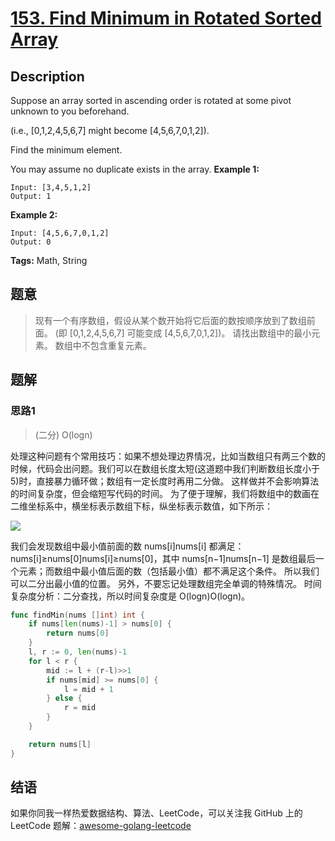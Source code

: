 # [153. Find Minimum in Rotated Sorted Array][title]

## Description

Suppose an array sorted in ascending order is rotated at some pivot unknown to you beforehand.

(i.e.,  [0,1,2,4,5,6,7] might become  [4,5,6,7,0,1,2]).

Find the minimum element.

You may assume no duplicate exists in the array.
**Example 1:**

```
Input: [3,4,5,1,2] 
Output: 1
```

**Example 2:**

```
Input: [4,5,6,7,0,1,2]
Output: 0
```

**Tags:** Math, String

## 题意
> 现有一个有序数组，假设从某个数开始将它后面的数按顺序放到了数组前面。
  (即 [0,1,2,4,5,6,7] 可能变成 [4,5,6,7,0,1,2])。
  请找出数组中的最小元素。
  数组中不包含重复元素。
>
>
## 题解

### 思路1
> (二分) O(logn)

处理这种问题有个常用技巧：如果不想处理边界情况，比如当数组只有两三个数的时候，代码会出问题。我们可以在数组长度太短(这道题中我们判断数组长度小于5)时，直接暴力循环做；数组有一定长度时再用二分做。
这样做并不会影响算法的时间复杂度，但会缩短写代码的时间。
为了便于理解，我们将数组中的数画在二维坐标系中，横坐标表示数组下标，纵坐标表示数值，如下所示：

![](https://oss.kyle.link/leetcode/leetcode-153.png)

我们会发现数组中最小值前面的数 nums[i]nums[i] 都满足：nums[i]≥nums[0]nums[i]≥nums[0]，其中 nums[n−1]nums[n−1] 是数组最后一个元素；而数组中最小值后面的数（包括最小值）都不满足这个条件。
所以我们可以二分出最小值的位置。
另外，不要忘记处理数组完全单调的特殊情况。
时间复杂度分析：二分查找，所以时间复杂度是 O(logn)O(logn)。

```go
func findMin(nums []int) int {
	if nums[len(nums)-1] > nums[0] {
		return nums[0]
	}
	l, r := 0, len(nums)-1
	for l < r {
		mid := l + (r-l)>>1
		if nums[mid] >= nums[0] {
			l = mid + 1
		} else {
			r = mid
		}
	}

	return nums[l]
}
```


## 结语

如果你同我一样热爱数据结构、算法、LeetCode，可以关注我 GitHub 上的 LeetCode 题解：[awesome-golang-leetcode][me]

[title]: https://leetcode.com/problems/two-sum/description/
[me]: https://github.com/kylesliu/awesome-golang-leetcode
